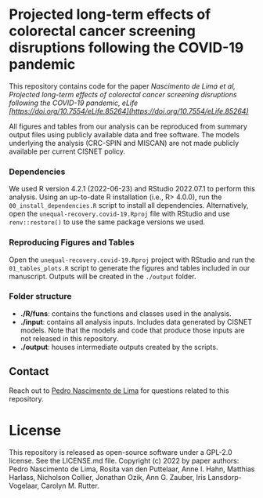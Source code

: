 # Projected long-term effects of colorectal cancer screening disruptions following the COVID-19 pandemic

This repository contains code for the paper *Nascimento de Lima et al, Projected long-term effects of colorectal cancer screening disruptions following the COVID-19 pandemic, eLife [https://doi.org/10.7554/eLife.85264](https://doi.org/10.7554/eLife.85264)*

All figures and tables from our analysis can be reproduced from summary output files using publicly available data and free software. The models underlying the analysis (CRC-SPIN and MISCAN) are not made publicly available per current CISNET policy.  

### Dependencies

We used R version 4.2.1 (2022-06-23) and RStudio 2022.07.1 to perform this analysis. Using an up-to-date R installation (i.e., R> 4.0.0), run the `00_install_dependencies.R` script to install all dependencies. Alternatively, open the `unequal-recovery.covid-19.Rproj` file with RStudio and use `renv::restore()` to use the same package versions we used. 

### Reproducing Figures and Tables

Open the `unequal-recovery.covid-19.Rproj` project with RStudio and run the `01_tables_plots.R` script to generate the figures and tables included in our manuscript. Outputs will be created in the `./output` folder.

### Folder structure

- **./R/funs**: contains the functions and classes used in the analysis.
- **./input**: contains all analysis inputs. Includes data generated by CISNET models. Note that the models and code that produce those inputs are not released in this repository.
- **./output**: houses intermediate outputs created by the scripts.

## Contact

Reach out to [Pedro Nascimento de Lima](https://www.pedrodelima.com) for questions related to this repository.

# License

This repository is released as open-source software under a GPL-2.0 license. See the LICENSE.md file. Copyright (c) 2022 by paper authors: Pedro Nascimento de Lima, Rosita van den Puttelaar, Anne I. Hahn, Matthias Harlass, Nicholson Collier, Jonathan Ozik, Ann G. Zauber, Iris Lansdorp-Vogelaar, Carolyn M. Rutter.

